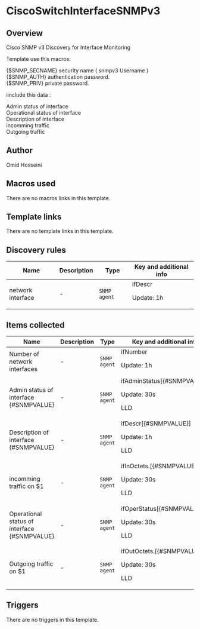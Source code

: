 # CiscoSwitchInterfaceSNMPv3

## Overview

Cisco SNMP v3 Discovery for Interface Monitoring


Template use this macros:  
  
{$SNMP\_SECNAME} security name ( snmpv3 Username )   
{$SNMP\_AUTH} authentication password.  
{$SNMP\_PRIV} private password.


iinclude this data :


Admin status of interface   
Operational status of interface  
Description of interface  
incomming traffic   
Outgoing traffic


 



## Author

Omid Hosseini

## Macros used

There are no macros links in this template.

## Template links

There are no template links in this template.

## Discovery rules

|Name|Description|Type|Key and additional info|
|----|-----------|----|----|
|network interface|<p>-</p>|`SNMP agent`|ifDescr<p>Update: 1h</p>|
## Items collected

|Name|Description|Type|Key and additional info|
|----|-----------|----|----|
|Number of network interfaces|<p>-</p>|`SNMP agent`|ifNumber<p>Update: 1h</p>|
|Admin status of interface {#SNMPVALUE}|<p>-</p>|`SNMP agent`|ifAdminStatus[{#SNMPVALUE}]<p>Update: 30s</p><p>LLD</p>|
|Description of interface {#SNMPVALUE}|<p>-</p>|`SNMP agent`|ifDescr[{#SNMPVALUE}]<p>Update: 1h</p><p>LLD</p>|
|incomming traffic on $1|<p>-</p>|`SNMP agent`|ifInOctets.[{#SNMPVALUE}]<p>Update: 30s</p><p>LLD</p>|
|Operational status of interface {#SNMPVALUE}|<p>-</p>|`SNMP agent`|ifOperStatus[{#SNMPVALUE}]<p>Update: 30s</p><p>LLD</p>|
|Outgoing traffic on $1|<p>-</p>|`SNMP agent`|ifOutOctets.[{#SNMPVALUE}]<p>Update: 30s</p><p>LLD</p>|
## Triggers

There are no triggers in this template.

